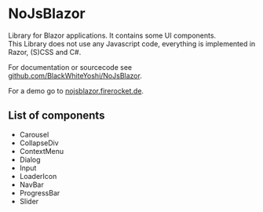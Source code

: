 ﻿# NoJsBlazor
Library for Blazor applications. It contains some UI components.  
This Library does not use any Javascript code, everything is implemented in Razor, (S)CSS and C#.

For documentation or sourcecode see [github.com/BlackWhiteYoshi/NoJsBlazor](https://github.com/BlackWhiteYoshi/NoJsBlazor).

For a demo go to [nojsblazor.firerocket.de](https://nojsblazor.firerocket.de).


## List of components

- Carousel
- CollapseDiv
- ContextMenu
- Dialog
- Input
- LoaderIcon
- NavBar
- ProgressBar
- Slider
